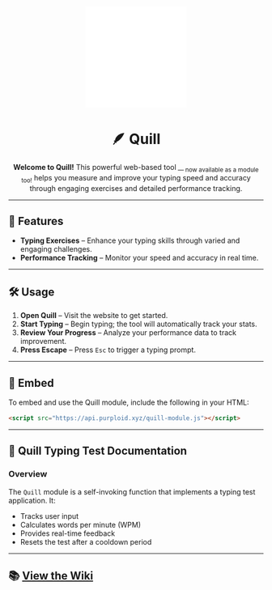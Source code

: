<p align="center">
  <img width="200px" src="https://raw.githubusercontent.com/purploided/Quill/refs/heads/main/assets/images/quilliconnew.png">
</p>

<h1 align="center">🪶 Quill</h1>

<p align="center"><strong>Welcome to Quill!</strong>  
This powerful web-based tool<sub> — now available as a module too!</sub> helps you measure and improve your typing speed and accuracy through engaging exercises and detailed performance tracking.</p>

---

## 🚀 Features

- **Typing Exercises** – Enhance your typing skills through varied and engaging challenges.  
- **Performance Tracking** – Monitor your speed and accuracy in real time.

---

## 🛠️ Usage

1. **Open Quill** – Visit the website to get started.
2. **Start Typing** – Begin typing; the tool will automatically track your stats.
3. **Review Your Progress** – Analyze your performance data to track improvement.
4. **Press Escape** – Press `Esc` to trigger a typing prompt.

---

## 📁 Embed

To embed and use the Quill module, include the following in your HTML:

```html
<script src="https://api.purploid.xyz/quill-module.js"></script>
```

---

## 📘 Quill Typing Test Documentation

### Overview

The `Quill` module is a self-invoking function that implements a typing test application. It:

- Tracks user input
- Calculates words per minute (WPM)
- Provides real-time feedback
- Resets the test after a cooldown period

---

## 📚 [View the Wiki](https://github.com/purploided/Quill/wiki)
